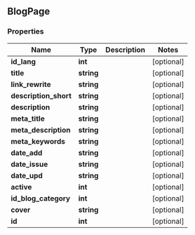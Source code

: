 ## BlogPage

### Properties
Name | Type | Description | Notes
------------ | ------------- | ------------- | -------------
**id_lang** | **int** |  | [optional] 
**title** | **string** |  | [optional] 
**link_rewrite** | **string** |  | [optional] 
**description_short** | **string** |  | [optional] 
**description** | **string** |  | [optional] 
**meta_title** | **string** |  | [optional] 
**meta_description** | **string** |  | [optional] 
**meta_keywords** | **string** |  | [optional] 
**date_add** | **string** |  | [optional] 
**date_issue** | **string** |  | [optional] 
**date_upd** | **string** |  | [optional] 
**active** | **int** |  | [optional] 
**id_blog_category** | **int** |  | [optional] 
**cover** | **string** |  | [optional] 
**id** | **int** |  | [optional] 


